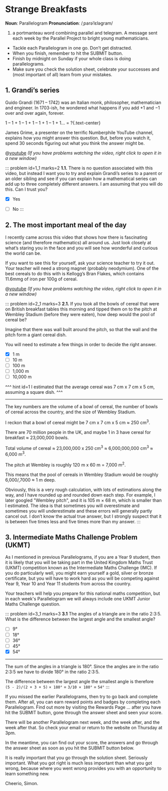 # Strange Breakfasts

<div class="dictionary">

__Noun__: Parallelogram
__Pronunciation__: /ˌparəˈlɛləɡram/

1. a portmanteau word combining parallel and telegram. A message sent each
week by the Parallel Project to bright young mathematicians.

</div>

* Tackle each Parallelogram in one go. Don’t get distracted.
* When you finish, remember to hit the SUBMIT button.
*	Finish by midnight on Sunday if your whole class is doing parallelograms.
* Make sure you check the solution sheet, celebrate your successes and (most important of all) learn from your mistakes.


## 1. Grandi’s series

Guido Grandi (1671 – 1742) was an Italian monk, philosopher, mathematician and engineer. In 1703-ish, he wondered what happens if you add +1 and −1 over and over again, forever.

1 – 1 + 1 – 1 + 1 – 1 + 1 – 1 + 1… = ?{.text-center}

James Grime, a presenter on the terrific Numberphile YouTube channel, explains how you might answer this question. But, before you watch it, spend 30 seconds figuring out what you think the answer might be.

@[youtube](PCu_BNNI5x4?start=15&end=213&rel=0) _(If you have problems watching the video, right click to open it in a new window)_

::: problem id=1_1 marks=2
__1.1.__ There is no question associated with this video, but instead I want you to try and explain Grandi’s series to a parent or an older sibling and see if you can explain how a mathematical series can add up to three completely different answers. I am assuming that you will do this. Can I trust you?

* [x] Yes
* [ ] No
:::


## 2. The most important meal of the day

I recently came across this video that shows how there is fascinating science (and therefore mathematics) all around us. Just look closely at what’s staring you in the face and you will see how wonderful and curious the world can be.

If you want to see this for yourself, ask your science teacher to try it out. Your teacher will need a strong magnet (probably neodymium). One of the best cereals to do this with is Kellogg’s Bran Flakes, which contains 11.6mmg of iron per 100g of cereal.

@[youtube](qjY0Wj_pUKg?rel=0) _(If you have problems watching the video, right click to open it in a new window)_

::: problem id=2_1 marks=3
__2.1.__ If you took all the bowls of cereal that were on British breakfast tables this morning and tipped them on to the pitch at Wembley Stadium (before they were eaten), how deep would the pool of cereal be?

Imagine that there was wall built around the pitch, so that the wall and the pitch form a giant cereal dish.

You will need to estimate a few things in order to decide the right answer.

* [x] 1 m
* [ ] 10 m
* [ ] 100 m
* [ ] 1,000 m
* [ ] 10,000 m

^^^ hint id=1
I estimated that the average cereal was 7 cm x 7 cm x 5 cm, assuming a square dish.
^^^

---

The key numbers are the volume of a bowl of cereal, the number of bowls of cereal across the country, and the size of Wembley Stadium.  

I reckon that a bowl of cereal might be 7 cm x 7 cm x 5 cm ≈ 250 cm<sup>3</sup>.  

There are 70 million people in the UK, and maybe 1 in 3 have cereal for breakfast ≈ 23,000,000 bowls.  

Total volume of cereal ≈ 23,000,000 x 250 cm<sup>3</sup> ≈ 6,000,000,000 cm<sup>3</sup> ≈ 6,000 m<sup>3</sup>.  

The pitch at Wembley is roughly 120 m x 60 m = 7,000 m<sup>2</sup>.  

This means that the pool of cereals in Wembley Stadium would be roughly 6,000/,7000 ≈ 1 m deep.

Obviously, this is a very rough calculation, with lots of estimations along the way, and I have rounded up and rounded down each step. For example, I later googled "Wembley pitch", and it is 105 m × 68 m, which is smaller than I estimated. The idea is that sometimes you will overestimate and sometimes you will underestimate and these errors will generally partly cancel out. I don’t know the actual true answer, but I strongly suspect that it is between five times less and five times more than my answer.
:::


## 3.	Intermediate Maths Challenge Problem (UKMT)
<!--- (2011) Q4 --->

As I mentioned in previous Parallelograms, if you are a Year 9 student, then it is likely that you will be taking part in the United Kingdom Maths Trust (UKMT) competition known as the Intermediate Maths Challenge (IMC). If you do particularly well, you might earn yourself a gold, silver or bronze certificate, but you will have to work hard as you will be competing against Year 9, Year 10 and Year 11 students from across the country.

Your teachers will help you prepare for this national maths competition, but in each week's Parallelogram we will always include one UKMT Junior Maths Challenge question.

::: problem id=3_1 marks=3
__3.1__ The angles of a triangle are in the ratio 2:3:5. What is the difference between the largest angle and the smallest angle?

* [ ] 9°
* [ ] 18°
* [ ] 36°
* [ ] 45°
* [x] 54°

---

The sum of the angles in a triangle is 180°. Since the angles are in the ratio 2:3:5 we have to divide 180° in the ratio 2:3:5.

The difference between the largest angle the smallest angle is therefore  
`(5 - 2)/(2 + 3 + 5)` `× 180°` = `3/10 × 180°` = `54°`
:::


If you missed the earlier Parallelograms, then try to go back and complete them. After all, you can earn reward points and badges by completing each Parallelogram. Find out more by visiting the Rewards Page … after you have hit the SUBMIT button, gone through the answer sheet and seen your score.

There will be another Parallelogram next week, and the week after, and the week after that. So check your email or return to the website on Thursday at 3pm.

In the meantime, you can find out your score, the answers and go through the answer sheet as soon as you hit the SUBMIT button below.

It is really important that you go through the solution sheet. Seriously important. What you got right is much less important than what you got wrong, because where you went wrong provides you with an opportunity to learn something new.

Cheerio,
Simon.
